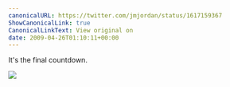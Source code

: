 ```yaml
---
canonicalURL: https://twitter.com/jmjordan/status/1617159367
ShowCanonicalLink: true
CanonicalLinkText: View original on
date: 2009-04-26T01:10:11+00:00
---
```

It's the final countdown.

![](/images/1617159367-6734131.jpg)